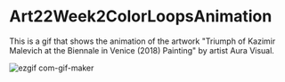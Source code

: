 # Art22Week2ColorLoopsAnimation

This is a gif that shows the animation of the artwork "Triumph of Kazimir Malevich at the Biennale in Venice (2018) Painting" by artist Aura Visual.

![ezgif com-gif-maker](https://user-images.githubusercontent.com/91364746/162588298-e5a8c03b-8397-47e0-ad10-3ecca62ae8db.gif)
